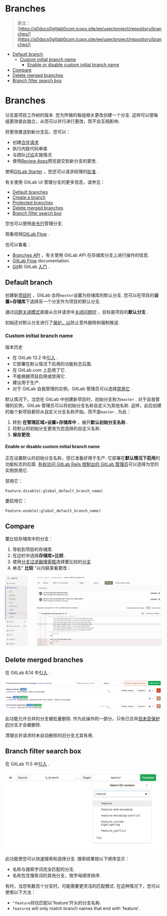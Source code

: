 # Branches

> 原文：[https://s0docs0gitlab0com.icopy.site/ee/user/project/repository/branches/](https://s0docs0gitlab0com.icopy.site/ee/user/project/repository/branches/)

*   [Default branch](#default-branch)
    *   [Custom initial branch name](#custom-initial-branch-name-core-only)
        *   [Enable or disable custom initial branch name](#enable-or-disable-custom-initial-branch-name-core-only)
*   [Compare](#compare)
*   [Delete merged branches](#delete-merged-branches)
*   [Branch filter search box](#branch-filter-search-box)

# Branches[](#branches "Permalink")

分支是项目工作树的版本. 您为所做的每组相关更改创建一个分支. 这样可以使每组更改彼此独立，从而可以并行进行更改，而不会互相影响.

将更改推送到新分支后，您可以：

*   创建[合并请求](../../merge_requests/index.html)
*   执行内联代码审查
*   与团队[讨论](../../../discussions/index.html)实施情况
*   使用[Review Apps](../../../../ci/review_apps/index.html)预览提交到新分支的更改.

使用[GitLab Starter](https://about.gitlab.com/pricing/) ，您还可以请求经理的[批准](../../merge_requests/merge_request_approvals.html) .

有关使用 GitLab UI 管理分支的更多信息，请参见：

*   [Default branches](#default-branch)
*   [Create a branch](../web_editor.html#create-a-new-branch)
*   [Protected branches](../../protected_branches.html#protected-branches)
*   [Delete merged branches](#delete-merged-branches)
*   [Branch filter search box](#branch-filter-search-box)

您也可以使用[命令行](../../../../gitlab-basics/start-using-git.html#create-a-branch)管理分支.

观看视频[GitLab Flow](https://www.youtube.com/watch?v=InKNIvky2KE) .

也可以看看：

*   [Branches API](../../../../api/branches.html) ，有关使用 GitLab API 在存储库分支上进行操作的信息.
*   [GitLab Flow](../../../../university/training/gitlab_flow.html) documentation.
*   [Git](../../../../topics/git/index.html)和 GitLab [入门](../../../../topics/git/index.html) .

## Default branch[](#default-branch "Permalink")

创建新[项目时](../../index.html) ，GitLab 会将`master`设置为存储库的默认分支. 您可以在项目的**设置>存储库**下选择另一个分支作为项目的默认分支.

通过[问题关闭模式](../../issues/managing_issues.html#closing-issues-automatically)直接从合并请求中[关闭问题时](../../issues/managing_issues.html#closing-issues-automatically) ，目标是项目的**默认分支** .

初始还对默认分支进行了[保护，以](../../protected_branches.html#protected-branches)防止意外删除和强制推送.

### Custom initial branch name[](#custom-initial-branch-name-core-only "Permalink")

版本历史

*   在 GitLab 13.2 中[引入](https://gitlab.com/gitlab-org/gitlab/-/issues/221013) .
*   它部署在默认情况下启用的功能标志后面.
*   在 GitLab.com 上启用了它.
*   不能根据项目启用或禁用它.
*   建议用于生产.
*   对于 GitLab 自我管理的实例，GitLab 管理员可以选择[禁用它](#enable-or-disable-custom-initial-branch-name-core-only) .

默认情况下，当您在 GitLab 中创建新项目时，初始分支称为`master` . 对于自我管理的实例，GitLab 管理员可以将初始分支名称自定义为其他名称. 这样，此后创建的每个新项目都将从自定义分支名称开始，而不是`master` . 为此：

1.  转到 **在管理区域>设置>存储库中** ，展开**默认初始分支名称** .
2.  将默认的初始分支更改为您选择的自定义名称.
3.  **保存更改**.

#### Enable or disable custom initial branch name[](#enable-or-disable-custom-initial-branch-name-core-only "Permalink")

正在设置默认的初始分支名称，但已准备好用于生产. 它部署在**默认情况下启用**的功能标志的后面. [有权访问 GitLab Rails 控制台的 GitLab 管理员](../../../../administration/feature_flags.html)可以选择为您的实例禁用它.

禁用它：

```
Feature.disable(:global_default_branch_name) 
```

要启用它：

```
Feature.enable(:global_default_branch_name) 
```

## Compare[](#compare "Permalink")

要比较存储库中的分支：

1.  导航到项目的存储库.
2.  在边栏中选择**存储库>比较** .
3.  使用[分支过滤器搜索框](#branch-filter-search-box)选择要比较的[分支](#branch-filter-search-box)
4.  单击" **比较** "以内联查看更改：

[![compare branches](img/b4e4d114d9b2244a7848961617e05a95.png)](img/compare_branches.png)

## Delete merged branches[](#delete-merged-branches "Permalink")

在 GitLab 8.14 中[引入](https://gitlab.com/gitlab-org/gitlab-foss/-/merge_requests/6449) .

[![Delete merged branches](img/6de450be845a1f48a3feae9ce8e7be6e.png)](img/delete_merged_branches.png)

此功能允许合并的分支被批量删除. 作为此操作的一部分，只有已合并[但未受保护的](../../protected_branches.html)分支才会被删除.

清理合并请求时未自动删除的旧分支尤其有用.

## Branch filter search box[](#branch-filter-search-box "Permalink")

在 GitLab 11.5 中[引入](https://gitlab.com/gitlab-org/gitlab-foss/-/merge_requests/22166) .

[![Branch filter search box](img/f380fbb3646558d8becf561df5894c38.png)](img/branch_filter_search_box.png)

此功能使您可以快速搜索和选择分支. 搜索结果按以下顺序显示：

*   名称与搜索字词完全匹配的分支.
*   名称包含搜索词的其他分支，按字母顺序排序.

有时，当您有数百个分支时，可能需要更灵活的匹配模式. 在这种情况下，您可以使用以下方法：

*   `^feature`将仅匹配以'feature'开头的分支名称.
*   `feature$` will only match branch names that end with ‘feature’.